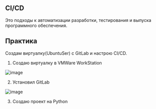 ## CI/CD
Это подходы к автоматизации разработки, тестирования и выпуска программного обеспечения.


## Практика

Создам виртуалку(UbuntuSer) с GitLab и настрою CI/CD. 

1. Создаю виртуалку в VMWare WorkStation

![image](https://github.com/user-attachments/assets/4dade6ce-fe28-449c-a271-b6272bd3b969)

2. Установил GitLab

![image](https://github.com/user-attachments/assets/9be42285-c824-45d2-b8f5-1ed1387a8cc6)

3. Создаю проект на Python

